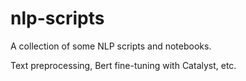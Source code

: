 # nlp-scripts
A collection of some NLP scripts and notebooks.

Text preprocessing, Bert fine-tuning with Catalyst, etc.
